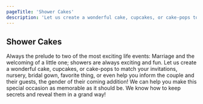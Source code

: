 ```yaml
---
pageTitle: 'Shower Cakes'
description: 'Let us create a wonderful cake, cupcakes, or cake-pops to match your invitations, nursery, bridal gown, favorite thing, or even help you inform the couple and their guests, the gender of their coming addition!'
---
```


## Shower Cakes

Always the prelude to two of the most exciting life events: Marriage and the
welcoming of a little one; showers are always exciting and fun. Let us create
a wonderful cake, cupcakes, or cake-pops to match your invitations, nursery,
bridal gown, favorite thing, or even help you inform the couple and their guests,
the gender of their coming addition! We can help you make this special occasion
as memorable as it should be. We know how to keep secrets and reveal them in a
grand way!